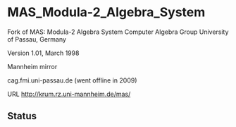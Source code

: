 # MAS_Modula-2_Algebra_System

Fork of
    MAS: Modula-2 Algebra System
Computer Algebra Group
University of Passau, Germany

Version 1.01, March 1998

Mannheim mirror

cag.fmi.uni-passau.de (went offline in 2009)


URL http://krum.rz.uni-mannheim.de/mas/

Status
- 
